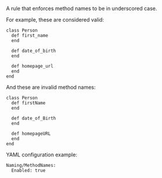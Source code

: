A rule that enforces method names to be in underscored case.

For example, these are considered valid:

```
class Person
  def first_name
  end

  def date_of_birth
  end

  def homepage_url
  end
end
```

And these are invalid method names:

```
class Person
  def firstName
  end

  def date_of_Birth
  end

  def homepageURL
  end
end
```

YAML configuration example:

```
Naming/MethodNames:
  Enabled: true
```

